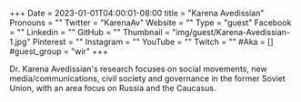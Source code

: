 +++
Date = 2023-01-01T04:00:01-08:00
title = "Karena Avedissian"
Pronouns = ""
Twitter = "KarenaAv"
Website = ""
Type = "guest"
Facebook = ""
Linkedin = ""
GitHub = ""
Thumbnail = "img/guest/Karena-Avedissian-1.jpg"
Pinterest = ""
Instagram = ""
YouTube = ""
Twitch = ""
#Aka = []
#guest_group = "wir"
+++

Dr. Karena Avedissian's research focuses on social movements, new media/communications, civil society and governance in the former Soviet Union, with an area focus on Russia and the Caucasus.
